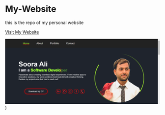 # My-Website
this is the repo of my personal website <br>

[Visit My Website](https://soorajalipanhwar.github.io/My-Website/)<br>

!["Website View"](https://github.com/Soorajalipanhwar/My-Website/blob/main/assets/website.png))
